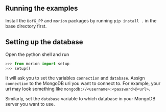 ## Running the examples

Install the `UofG_PP` and `morion` packages by running `pip install .` in the base directory first.

## Setting up the database

Open the python shell and run 
```python
>>> from morion import setup
>>> setup()
```
It will ask you to set the variables `connection` and `database`. Assign `connection` to the MongoDB
uri you want to connect to. For example, your uri may look something like `mongodb://<username>:<password>@<url>`.


Similarly, set the `database` variable to which database in your MongoDB server you want to use.

